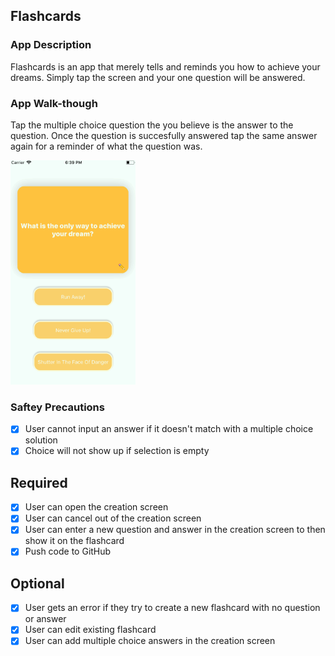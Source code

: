 ## Flashcards

### App Description
Flashcards is an app that merely tells and reminds you how to achieve your dreams. Simply tap the screen and your one question will be answered.

### App Walk-though

Tap the multiple choice question the you believe is the answer to the question. Once the question is succesfully answered tap the same answer again for a reminder of what the question was.


<img src="Flashcards.gif" width=200><br>

### Saftey Precautions
- [x] User cannot input an answer if it doesn't match with a multiple choice solution
- [x] Choice will not show up if selection is empty

## Required
- [x] User can open the creation screen
- [x] User can cancel out of the creation screen
- [x] User can enter a new question and answer in the creation screen to then show it on the flashcard
- [x] Push code to GitHub
## Optional
- [x] User gets an error if they try to create a new flashcard with no question or answer
- [x] User can edit existing flashcard
- [x] User can add multiple choice answers in the creation screen
